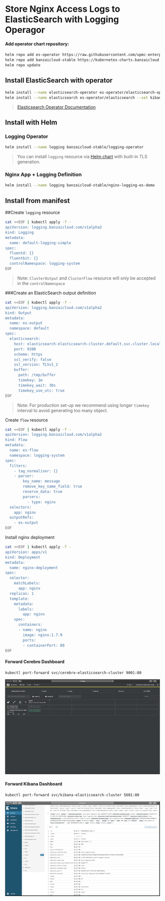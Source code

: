 # Store Nginx Access Logs to ElasticSearch with Logging Operagor


#### Add operator chart repository:
```bash
helm repo add es-operator https://raw.githubusercontent.com/upmc-enterprises/elasticsearch-operator/master/charts/
helm repo add banzaicloud-stable https://kubernetes-charts.banzaicloud.com
helm repo update
```

## Install ElasticSearch with operator
```bash
helm install --name elasticsearch-operator es-operator/elasticsearch-operator --set rbac.enabled=True
helm install --name elasticsearch es-operator/elasticsearch --set kibana.enabled=True --set cerebro.enabled=True
```
> [Elasticsearch Operator Documentation](https://github.com/upmc-enterprises/elasticsearch-operator)

## Install with Helm 
### Logging Operator
```bash
helm install --name logging banzaicloud-stable/logging-operator
```
> You can install `logging` resource via [Helm chart](/charts/logging-operator-logging) with built-in TLS generation.

### Nginx App + Logging Definition
```bash
helm install --name logging banzaicloud-stable/nginx-logging-es-demo
```

## Install from manifest

##Create `logging` resource
```bash
cat <<EOF | kubectl apply -f -
apiVersion: logging.banzaicloud.com/v1alpha2
kind: Logging
metadata:
  name: default-logging-simple
spec:
  fluentd: {}
  fluentbit: {}
  controlNamespace: logging-system
EOF
```

> Note: `ClusterOutput` and `ClusterFlow` resource will only be accepted in the `controlNamespace` 


###Create an ElasticSearch output definition 
```bash
cat <<EOF | kubectl apply -f -
apiVersion: logging.banzaicloud.com/v1alpha2
kind: Output
metadata:
  name: es-output
  namespace: default
spec:
  elasticsearch:
    host: elasticsearch-elasticsearch-cluster.default.svc.cluster.local
    port: 9200
    scheme: https
    ssl_verify: false
    ssl_version: TLSv1_2
    buffer:
      path: /tmp/buffer
      timekey: 1m
      timekey_wait: 30s
      timekey_use_utc: true
EOF
```
> Note: For production set-up we recommend using longer `timekey` interval to avoid generating too many object.

Create `flow` resource
```bash
cat <<EOF | kubectl apply -f -
apiVersion: logging.banzaicloud.com/v1alpha2
kind: Flow
metadata:
  name: es-flow
  namespace: logging-system
spec:
  filters:
    - tag_normaliser: {}
    - parser:
        key_name: message
        remove_key_name_field: true
        reserve_data: true
        parsers:
          - type: nginx
  selectors:
    app: nginx
  outputRefs:
    - es-output
EOF
```

Install nginx deployment
```bash
cat <<EOF | kubectl apply -f -
apiVersion: apps/v1 
kind: Deployment
metadata:
  name: nginx-deployment
spec:
  selector:
    matchLabels:
      app: nginx
  replicas: 1
  template:
    metadata:
      labels:
        app: nginx
    spec:
      containers:
      - name: nginx
        image: nginx:1.7.9
        ports:
        - containerPort: 80
EOF
```

#### Forward Cerebro Dashboard
```bash
kubectl port-forward svc/cerebro-elasticsearch-cluster 9001:80
```
<p align="center"><img src="./img/es_cerb.png" width="660"></p>



#### Forward Kibana Dashboard
```bash
kubectl port-forward svc/kibana-elasticsearch-cluster 5601:80
```
<p align="center"><img src="./img/es_kibana.png" width="660"></p>


